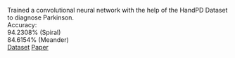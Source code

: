 Trained a convolutional neural network with the help of the HandPD Dataset to diagnose Parkinson.  
Accuracy:  
94.2308% (Spiral)  
84.6154% (Meander)  
[Dataset](http://wwwp.fc.unesp.br/~papa/pub/datasets/Handpd/) [Paper](http://sibgrapi.sid.inpe.br/col/sid.inpe.br/sibgrapi/2016/07.08.22.47/doc/opf-sibgrapi16.pdf)
